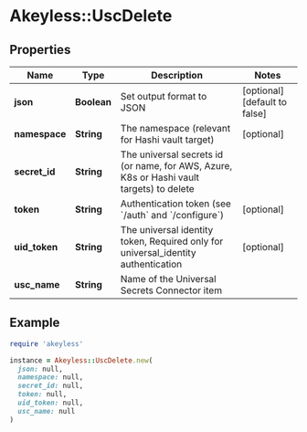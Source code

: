 # Akeyless::UscDelete

## Properties

| Name | Type | Description | Notes |
| ---- | ---- | ----------- | ----- |
| **json** | **Boolean** | Set output format to JSON | [optional][default to false] |
| **namespace** | **String** | The namespace (relevant for Hashi vault target) | [optional] |
| **secret_id** | **String** | The universal secrets id (or name, for AWS, Azure, K8s or Hashi vault targets) to delete |  |
| **token** | **String** | Authentication token (see &#x60;/auth&#x60; and &#x60;/configure&#x60;) | [optional] |
| **uid_token** | **String** | The universal identity token, Required only for universal_identity authentication | [optional] |
| **usc_name** | **String** | Name of the Universal Secrets Connector item |  |

## Example

```ruby
require 'akeyless'

instance = Akeyless::UscDelete.new(
  json: null,
  namespace: null,
  secret_id: null,
  token: null,
  uid_token: null,
  usc_name: null
)
```

